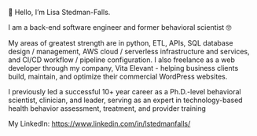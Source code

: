 <p>👋 Hello, I’m Lisa Stedman-Falls.</p>
<p> I am a back-end software engineer and former behavioral scientist 🤓</p>

<p>My areas of greatest strength are in python, ETL, APIs, SQL database design / management, AWS cloud / serverless infrastructure and services, and CI/CD workflow / pipeline configuration. I also freelance as a web developer through my company, Vita Elevant - helping business clients build, maintain, and optimize their commercial WordPress websites. 

I previously led a successful 10+ year career as a Ph.D.-level behavioral scientist, clinician, and leader, serving as an expert in technology-based health behavior assessment, treatment, and provider training</p>

My LinkedIn: https://www.linkedin.com/in/lstedmanfalls/
